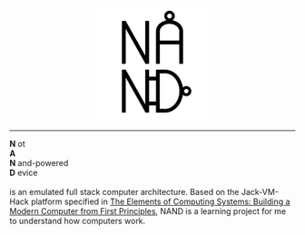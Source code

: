 <p align="center">
    <img src="logo.png" width="200">
</p>
<hr>

<b>N</b> ot\
<b>A</b> \
<b>N</b> and-powered\
<b>D</b> evice\
\
is an emulated full stack computer architecture. Based on the Jack-VM-Hack platform specified in [The Elements of Computing Systems: Building a Modern Computer from First Principles](https://www.amazon.com/Elements-Computing-Systems-Building-Principles/dp/0262640686/ref=ed_oe_p), NAND is a learning project for me to understand how computers work.
